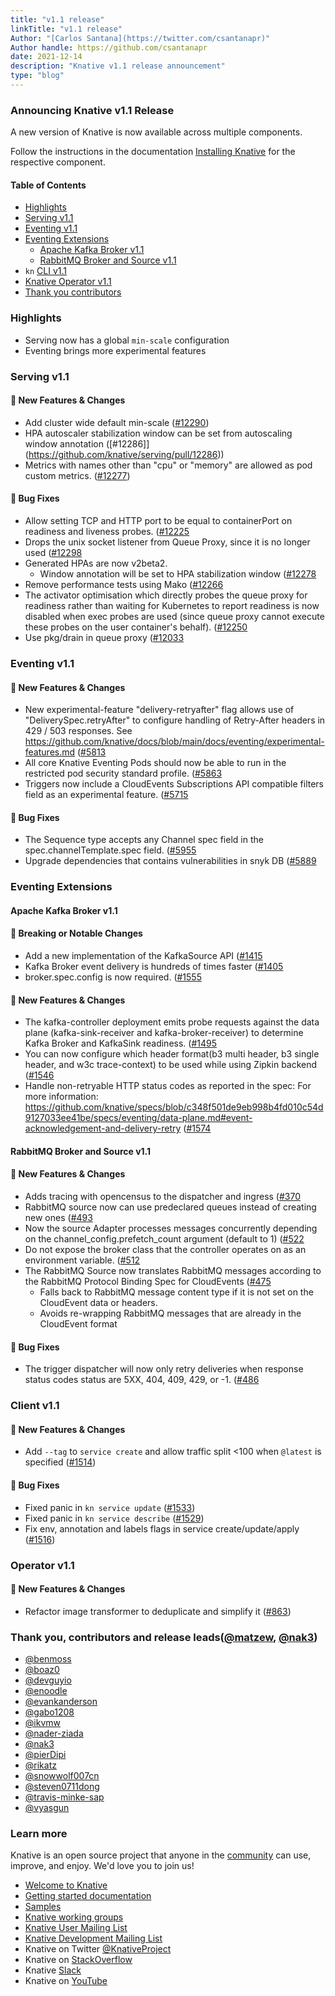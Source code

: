 ```yaml
---
title: "v1.1 release"
linkTitle: "v1.1 release"
Author: "[Carlos Santana](https://twitter.com/csantanapr)"
Author handle: https://github.com/csantanapr
date: 2021-12-14
description: "Knative v1.1 release announcement"
type: "blog"
---
```



### Announcing Knative v1.1 Release

A new version of Knative is now available across multiple components.

Follow the instructions in the documentation
[Installing Knative](https://knative.dev/docs/admin/install/) for the respective component.

#### Table of Contents
- [Highlights](#highlights)
- [Serving v1.1](#serving-v11)
- [Eventing v1.1](#eventing-v11)
- [Eventing Extensions](#eventing-extensions)
    - [Apache Kafka Broker v1.1](#apache-kafka-broker-v11)
    - [RabbitMQ Broker and Source v1.1](#rabbitmq-broker-and-source-v11)
- `kn` [CLI v1.1](#client-v11)
- [Knative Operator v1.1](#operator-v11)
- [Thank you contributors](#thank-you-contributors)


### Highlights

- Serving now has a global `min-scale` configuration
- Eventing brings more experimental features


### Serving v1.1

<!-- Original notes are here: https://github.com/knative/serving/releases/tag/knative-v1.1.0 -->

#### 💫 New Features & Changes

- Add cluster wide default min-scale ([#12290](https://github.com/knative/serving/pull/12290))
- HPA autoscaler stabilization window can be set from autoscaling window annotation ([#12286]](https://github.com/knative/serving/pull/12286))
- Metrics with names other than "cpu" or "memory" are allowed as pod custom metrics. ([#12277](https://github.com/knative/serving/pull/12277))

#### 🐞 Bug Fixes

- Allow setting TCP and HTTP port to be equal to containerPort on readiness and liveness probes. ([#12225](https://github.com/knative/serving/pull/12225)
- Drops the unix socket listener from Queue Proxy, since it is no longer used ([#12298](https://github.com/knative/serving/pull/12298)
- Generated HPAs are now v2beta2.
    - Window annotation will be set to HPA stabilization window ([#12278](https://github.com/knative/serving/pull/12278)
- Remove performance tests using Mako ([#12266](https://github.com/knative/serving/pull/12266)
- The activator optimisation which directly probes the queue proxy for readiness rather than waiting for Kubernetes to report readiness is now disabled when exec probes are used (since queue proxy cannot execute these probes on the user container's behalf). ([#12250](https://github.com/knative/serving/pull/12250)
- Use pkg/drain in queue proxy ([#12033](https://github.com/knative/serving/pull/12033)

### Eventing v1.1

<!-- Original notes are here: https://github.com/knative/eventing/releases/tag/knative-v1.1.0 -->

#### 💫 New Features & Changes

- New experimental-feature "delivery-retryafter" flag allows use of "DeliverySpec.retryAfter" to configure handling of Retry-After headers in 429 / 503 responses. See https://github.com/knative/docs/blob/main/docs/eventing/experimental-features.md ([#5813](https://github.com/knative/eventing/pull/5813)
- All core Knative Eventing Pods should now be able to run in the restricted pod security standard profile. ([#5863](https://github.com/knative/eventing/pull/5863)
- Triggers now include a CloudEvents Subscriptions API compatible filters field as an experimental feature. ([#5715](https://github.com/knative/eventing/pull/5715)

#### 🐞 Bug Fixes

- The Sequence type accepts any Channel spec field in the spec.channelTemplate.spec field. ([#5955](https://github.com/knative/eventing/pull/5955)
- Upgrade dependencies that contains vulnerabilities in snyk DB ([#5889](https://github.com/knative/eventing/pull/5889)

### Eventing Extensions

#### Apache Kafka Broker v1.1

<!-- Original notes are here: https://github.com/knative-sandbox/eventing-kafka-broker/releases/tag/knative-v1.1.0 -->

#### 🚨 Breaking or Notable Changes

- Add a new implementation of the KafkaSource API ([#1415](https://github.com/knative-sandbox/eventing-kafka-broker/pull/1415)
- Kafka Broker event delivery is hundreds of times faster ([#1405](https://github.com/knative-sandbox/eventing-kafka-broker/pull/1405)
- broker.spec.config is now required. ([#1555](https://github.com/knative-sandbox/eventing-kafka-broker/pull/1555)

#### 💫 New Features & Changes

- The kafka-controller deployment emits probe requests against the data plane (kafka-sink-receiver and kafka-broker-receiver) to determine Kafka Broker and KafkaSink readiness. ([#1495](https://github.com/knative-sandbox/eventing-kafka-broker/pull/1495)
- You can now configure which header format(b3 multi header, b3 single header, and w3c trace-context) to be used while using Zipkin backend ([#1546](https://github.com/knative-sandbox/eventing-kafka-broker/pull/1546)
- Handle non-retryable HTTP status codes as reported in the spec:
For more information: https://github.com/knative/specs/blob/c348f501de9eb998b4fd010c54d9127033ee41be/specs/eventing/data-plane.md#event-acknowledgement-and-delivery-retry ([#1574](https://github.com/knative-sandbox/eventing-kafka-broker/pull/1574)


#### RabbitMQ Broker and Source v1.1

<!-- Original notes are here: https://github.com/knative-sandbox/eventing-rabbitmq/releases/tag/knative-v1.1.0 -->


#### 💫 New Features & Changes

- Adds tracing with opencensus to the dispatcher and ingress ([#370](https://github.com/knative-sandbox/eventing-rabbitmq/pull/370)
- RabbitMQ source now can use predeclared queues instead of creating new ones ([#493](https://github.com/knative-sandbox/eventing-rabbitmq/pull/493)
- Now the source Adapter processes messages concurrently depending on the channel_config.prefetch_count argument (default to 1) ([#522](https://github.com/knative-sandbox/eventing-rabbitmq/pull/522)
- Do not expose the broker class that the controller operates on as an environment variable. ([#512](https://github.com/knative-sandbox/eventing-rabbitmq/pull/512)
- The RabbitMQ Source now translates RabbitMQ messages according to the RabbitMQ Protocol Binding Spec for CloudEvents ([#475](https://github.com/knative-sandbox/eventing-rabbitmq/pull/475)
  - Falls back to RabbitMQ message content type if it is not set on the CloudEvent data or headers.
  - Avoids re-wrapping RabbitMQ messages that are already in the CloudEvent format

#### 🐞 Bug Fixes

- The trigger dispatcher will now only retry deliveries when response status codes status are 5XX, 404, 409, 429, or -1. ([#486](https://github.com/knative-sandbox/eventing-rabbitmq/pull/486)

### Client v1.1

<!-- Original notes are here: https://github.com/knative/client/blob/main/CHANGELOG.adoc#v110-2021-12-14 -->

#### 💫 New Features & Changes

- Add `--tag` to `service create` and allow traffic split <100 when `@latest` is specified ([#1514](https://github.com/knative/client/pull/1514))

#### 🐞 Bug Fixes

- Fixed panic in `kn service update` ([#1533](https://github.com/knative/client/pull/1533))
- Fixed panic in `kn service describe` ([#1529](https://github.com/knative/client/pull/1529))
- Fix env, annotation and labels flags in service create/update/apply ([#1516](https://github.com/knative/client/pull/1516))

### Operator v1.1

<!-- Original notes are here: https://github.com/knative/operator/releases/tag/knative-v1.1.0   -->

#### 💫 New Features & Changes

- Refactor image transformer to deduplicate and simplify it ([#863](https://github.com/knative/operator/pull/863))

### Thank you, contributors and release leads([@matzew](https://github.com/matzew), [@nak3](https://github.com/nak3))

- [@benmoss](https://github.com/benmoss)
- [@boaz0](https://github.com/boaz0)
- [@devguyio](https://github.com/devguyio)
- [@enoodle](https://github.com/enoodle)
- [@evankanderson](https://github.com/evankanderson)
- [@gabo1208](https://github.com/gabo1208)
- [@ikvmw](https://github.com/ikvmw)
- [@nader-ziada](https://github.com/nader-ziada)
- [@nak3](https://github.com/nak3)
- [@pierDipi](https://github.com/pierDipi)
- [@rikatz](https://github.com/rikatz)
- [@snowwolf007cn](https://github.com/snowwolf007cn)
- [@steven0711dong](https://github.com/steven0711dong)
- [@travis-minke-sap](https://github.com/travis-minke-sap)
- [@vyasgun](https://github.com/vyasgun)



### Learn more

Knative is an open source project that anyone in the [community](https://knative.dev/docs/community/) can use, improve, and enjoy. We'd love you to join us!

- [Welcome to Knative](https://knative.dev/docs)
- [Getting started documentation](https://knative.dev/docs/getting-started)
- [Samples](https://knative.dev/docs/samples)
- [Knative working groups](https://github.com/knative/community/blob/main/working-groups/WORKING-GROUPS.md)
- [Knative User Mailing List](https://groups.google.com/forum/#!forum/knative-users)
- [Knative Development Mailing List](https://groups.google.com/forum/#!forum/knative-dev)
- Knative on Twitter [@KnativeProject](https://twitter.com/KnativeProject)
- Knative on [StackOverflow](https://stackoverflow.com/questions/tagged/knative)
- Knative [Slack](https://slack.knative.dev)
- Knative on [YouTube](https://www.youtube.com/channel/UCq7cipu-A1UHOkZ9fls1N8A)
